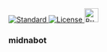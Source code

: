 <a href="https://github.com/standard/standard">
  <img src="https://img.shields.io/badge/midnabot-0.2.1-green.svg?style=for-the-badge" alt="Standard">
</a>
<a href="/License.md">
  <img src="https://img.shields.io/badge/License-MIT-blue.svg?style=for-the-badge" alt="License">
</a>
<a href="https://www.buymeacoffee.com/o0th" target="_blank">
  <img src="https://cdn.buymeacoffee.com/buttons/default-orange.png" alt="Buy Me A Coffee" height="28">
</a>

### midnabot

